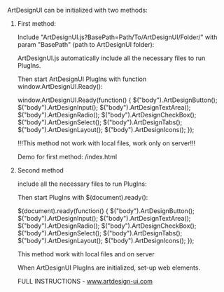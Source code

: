 ArtDesignUI can be initialized with two methods:

1. First method:

    Include "ArtDesignUI.js?BasePath=Path/To/ArtDesignUI/Folder/" with param "BasePath" (path to ArtDesignUI folder):
    
    <script type="text/javascript" src="ArtDesignUI/ArtDesignUI.js?BasePath=ArtDesignUI/"></script>
    
    ArtDesignUI.js automatically include all the necessary files to run PlugIns.
    
    Then start ArtDesignUI PlugIns with function window.ArtDesignUI.Ready():
    
    window.ArtDesignUI.Ready(function() {
	$("body").ArtDesignButton();
	$("body").ArtDesignInput();
	$("body").ArtDesignTextArea();
	$("body").ArtDesignRadio();
	$("body").ArtDesignCheckBox();
	$("body").ArtDesignSelect();
	$("body").ArtDesignTabs();
	$("body").ArtDesignLayout();
	$("body").ArtDesignIcons();
});

    !!!This method not work with local files, work only on server!!!
    
    Demo for first method: /index.html
    
2. Second method

    include all the necessary files to run PlugIns:
    
    <link rel="stylesheet" href="ArtDesignUI/ArtDesignUIPlugIns/ArtDesignIcons/ArtDesignIcons.min.css">
    <link rel="stylesheet" href="ArtDesignUI/ArtDesignUIPlugIns/ArtDesignIcons/ArtDesignIcons.min.css">
    <script type="text/javascript" src="ArtDesignUI/jQuery/jQuery.min.js"></script>
    <script type="text/javascript" src="ArtDesignUI/ExternalPlugIns/AttrChange/AttrChange.min.js"></script>
    <script type="text/javascript" src="ArtDesignUI/ExternalPlugIns/AutoSize/AutoSize.min.js"></script>
    <script type="text/javascript" src=".ArtDesignUI/ExternalPlugIns/Browser/Browser.min.js"></script>
    <script type="text/javascript" src="ArtDesignUI/ExternalPlugIns/ColorAnimation/ColorAnimation.min.js"></script>
    <script type="text/javascript" src="ArtDesignUI/ExternalPlugIns/jScrollPane/jScrollPane.min.js"></script>
    <script type="text/javascript" src="ArtDesignUI/ExternalPlugIns/MaskIt/MaskIt.min.js"></script>
    <script type="text/javascript" src="ArtDesignUI/ExternalPlugIns/MouseWheel/MouseWheel.min.js"></script>
    <script type="text/javascript" src="ArtDesignUI/ExternalPlugIns/ShadowAnimation/ShadowAnimation.min.js"></script>
    <script type="text/javascript" src="ArtDesignUI/ExternalPlugIns/WaterMark/WaterMark.min.js"></script>
    <script type="text/javascript" src="ArtDesignUI/ArtDesignUIPlugIns/ArtDesignButton/ArtDesignButton.min.js"></script>
    <script type="text/javascript" src="ArtDesignUI/ArtDesignUIPlugIns/ArtDesignCheckBox/ArtDesignCheckBox.min.js"></script>
    <script type="text/javascript" src="ArtDesignUI/ArtDesignUIPlugIns/ArtDesignIcons/ArtDesignIconsCode.min.js"></script>
    <script type="text/javascript" src="ArtDesignUI/ArtDesignUIPlugIns/ArtDesignIcons/ArtDesignIcons.min.js"></script>
    <script type="text/javascript" src="ArtDesignUI/ArtDesignUIPlugIns/ArtDesignInput/ArtDesignInput.min.js"></script>
    <script type="text/javascript" src="ArtDesignUI/ArtDesignUIPlugIns/ArtDesignLayout/ArtDesignLayout.min.js"></script>
    <script type="text/javascript" src="ArtDesignUI/ArtDesignUIPlugIns/ArtDesignRadio/ArtDesignRadio.min.js"></script>
    <script type="text/javascript" src="ArtDesignUI/ArtDesignUIPlugIns/ArtDesignSelect/ArtDesignSelect.min.js"></script>
    <script type="text/javascript" src="ArtDesignUI/ArtDesignUIPlugIns/ArtDesignTabs/ArtDesignTabs.min.js"></script>
    <script type="text/javascript" src="ArtDesignUI/ArtDesignUIPlugIns/ArtDesignTextArea/ArtDesignTextArea.min.js"></script>
    <script type="text/javascript" src="ArtDesignUI/ArtDesignUIPlugIns/Settings/ArtDesignUISettings.min.js"></script>
    
    Then start PlugIns with $(document).ready():
    
    $(document).ready(function() {
       $("body").ArtDesignButton();
       $("body").ArtDesignInput();
       $("body").ArtDesignTextArea();
       $("body").ArtDesignRadio();
       $("body").ArtDesignCheckBox();
       $("body").ArtDesignSelect();
       $("body").ArtDesignTabs();
       $("body").ArtDesignLayout();
       $("body").ArtDesignIcons();
    });
    
    This method work with local files and on server
    
    
    
    When ArtDesignUI PlugIns are initialized, set-up web elements. 
    
    FULL INSTRUCTIONS - www.artdesign-ui.com
    
    
            